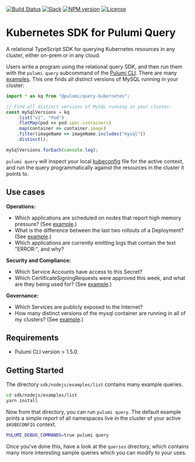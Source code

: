 [![Build Status](https://travis-ci.com/pulumi/pulumi-query-kubernetes.svg?token=eHg7Zp5zdDDJfTjY8ejq&branch=master)](https://travis-ci.com/pulumi/pulumi-query-kubernetes)
[![Slack](http://www.pulumi.com/images/docs/badges/slack.svg)](https://slack.pulumi.com)
[![NPM version](https://badge.fury.io/js/%40pulumi%2Fquery%2Fkubernetes.svg)](https://www.npmjs.com/package/@pulumi/query-kubernetes)
[![License](https://img.shields.io/github/license/pulumi/pulumi-query-kubernetes)](https://github.com/pulumi/pulumi-query-kubernetes/blob/master/LICENSE)

# Kubernetes SDK for Pulumi Query

A relational TypeScript SDK for querying Kubernetes resources in any cluster, either on-prem or in
any cloud.

Users write a program using the relational query SDK, and then run them with the `pulumi query`
subcommand of the [Pulumi CLI](https://www.pulumi.com/docs/reference/cli/). There are many
[examples][example]. This one finds all distinct versions of MySQL running in your cluster:

```typescript
import * as kq from "@pulumi/query-kubernetes";

// Find all distinct versions of MySQL running in your cluster.
const mySqlVersions = kq
    .list("v1", "Pod")
    .flatMap(pod => pod.spec.containers)
    .map(container => container.image)
    .filter(imageName => imageName.includes("mysql"))
    .distinct();

mySqlVersions.forEach(console.log);
```

`pulumi query` will inspect your local [kubeconfig] file for the active context, and run the query
programmatically against the resources in the cluster it points to.

## Use cases

**Operations:**
* Which applications are scheduled on nodes that report high memory pressure? (See
  [example][example].)
* What is the difference between the last two rollouts of a Deployment? (See [example][example].)
* Which applications are currently emitting logs that contain the text "ERROR:",
  and why?

**Security and Compliance:**
* Which Service Accounts have access to this Secret?
* Which CertificateSigningRequests were approved this week, and what are they
  being used for? (See [example][example].)

**Governance:**
* Which Services are publicly exposed to the Internet?
* How many distinct versions of the mysql container are running in all of my clusters? (See
  [example][example].)

## Requirements

* Pulumi CLI version > 1.5.0.

## Getting Started

The directory `sdk/nodejs/examples/list` contains many example queries.

```sh
cd sdk/nodejs/examples/list
yarn install
```

Now from that directory, you can run `pulumi query`. The default example prints
a simple report of all namespaces live in the cluster of your active `$KUBECONFIG` context.

```sh
PULUMI_DEBUG_COMMANDS=true pulumi query
```

Once you've done this, have a look at the `queries` directory, which contains many more interesting
sample queries which you can modify to your uses.


[kubeconfig]: https://kubernetes.io/docs/concepts/configuration/organize-cluster-access-kubeconfig/
[examples]: https://github.com/pulumi/pulumi-query-kubernetes/tree/master/examples/list
[example]: https://github.com/pulumi/pulumi-query-kubernetes/blob/master/examples/list/index.ts
